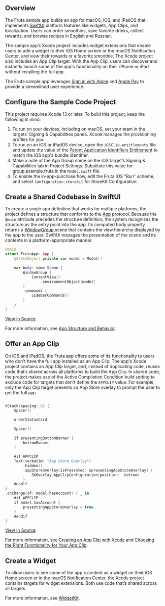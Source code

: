 
## Overview


The Fruta sample app builds an app for macOS, iOS, and iPadOS that implements [SwiftUI](https://developer.apple.com/documentation/swiftui) platform features like widgets, App Clips, and localization. Users can order smoothies, save favorite drinks, collect rewards, and browse recipes in English and Russian.

The sample app’s Xcode project includes widget extensions that enable users to add a widget to their iOS Home screen or the macOS Notification Center, and view their rewards or a favorite smoothie. The Xcode project also includes an App Clip target. With the App Clip, users can discover and instantly launch some of the app's functionality on their iPhone or iPad without installing the full app.

The Fruta sample app leverages [Sign in with Apple](https://developer.apple.com/documentation/sign_in_with_apple) and [Apple Pay](https://developer.apple.com/documentation/passkit) to provide a streamlined user experience.

## Configure the Sample Code Project

This project requires Xcode 13 or later. To build this project, keep the following in mind:

1. To run on your devices, including on macOS, set your team in the targets’ Signing & Capabilities panes. Xcode manages the provisioning profiles for you.
2. To run on an iOS or iPadOS device, open the `iOSClip.entitlements` file and update the value of the [Parent Application Identifiers Entitlement](https://developer.apple.com/documentation/bundleresources/entitlements/com_apple_developer_parent-application-identifiers) to match the iOS app's bundle identifier.
3. Make a note of the App Group name on the iOS target’s Signing & Capabilities tab in Project Settings. Substitute this value for group.example.fruta in the `Model.swift` file.
4. To enable the in-app-purchase flow, edit the Fruta iOS "Run" scheme, and select `Configuration.storekit` for StoreKit Configuration.

## Create a Shared Codebase in SwiftUI

To create a single app definition that works for multiple platforms, the project defines a structure that conforms to the [App](https://developer.apple.com/documentation/swiftui/app) protocol. Because the `@main` attribute precedes the structure definition, the system recognizes the structure as the entry point into the app. Its computed body property returns a [WindowGroup](https://developer.apple.com/documentation/swiftui/windowgroup) scene that contains the view hierarchy displayed by the app to the user. SwiftUI manages the presentation of the scene and its contents in a platform-appropriate manner.

``` swift
@main
struct FrutaApp: App {
    @StateObject private var model = Model()
    
    var body: some Scene {
        WindowGroup {
            ContentView()
                .environmentObject(model)
        }
        .commands {
            SidebarCommands()
        }
    }
}
```
[View in Source](x-source-tag://SingleAppDefinitionTag)

For more information, see [App Structure and Behavior](https://developer.apple.com/documentation/swiftui/app-structure-and-behavior).

## Offer an App Clip 

On iOS and iPadOS, the Fruta app offers some of its functionality to users who don't have the full app installed as an App Clip. The app's Xcode project contains an App Clip target, and, instead of duplicating code, reuses code that’s shared across all platforms to build the App Clip. In shared code, the project makes use of the Active Compilation Condition build setting to exclude code for targets that don't define the `APPCLIP` value. For example, only the App Clip target presents an App Store overlay to prompt the user to get the full app.

``` swift

VStack(spacing: 0) {
    Spacer()
    
    orderStatusCard
    
    Spacer()
    
    if presentingBottomBanner {
        bottomBanner
    }
    
    #if APPCLIP
    Text(verbatim: "App Store Overlay")
        .hidden()
        .appStoreOverlay(isPresented: $presentingAppStoreOverlay) {
            SKOverlay.AppClipConfiguration(position: .bottom)
        }
    #endif
}
.onChange(of: model.hasAccount) { _ in
    #if APPCLIP
    if model.hasAccount {
        presentingAppStoreOverlay = true
    }
    #endif
}
```
[View in Source](x-source-tag://ActiveCompilationConditionTag)

For more information, see [Creating an App Clip with Xcode](https://developer.apple.com/documentation/app_clips/creating_an_app_clip_with_xcode) and [Choosing the Right Functionality for Your App Clip](https://developer.apple.com/documentation/app_clips/choosing_the_right_functionality_for_your_app_clip).

## Create a Widget

To allow users to see some of the app's content as a widget on their iOS Home screen or in the macOS Notification Center, the Xcode project contains targets for widget extensions. Both use code that’s shared across all targets.

For more information, see [WidgetKit](https://developer.apple.com/documentation/widgetkit).
